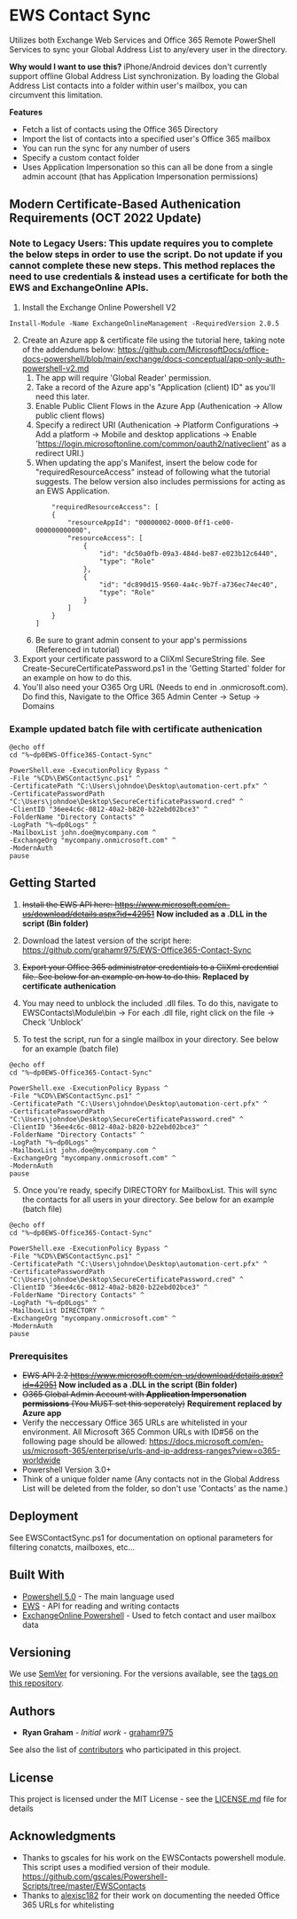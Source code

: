 # EWS Contact Sync
Utilizes both Exchange Web Services and Office 365 Remote PowerShell Services to sync your Global Address List to any/every user in the directory.

**Why would I want to use this?** iPhone/Android devices don't currently support offline Global Address List synchronization. By loading the Global Address List contacts into a folder within user's mailbox, you can circumvent this limitation.

**Features**
- Fetch a list of contacts using the Office 365 Directory
- Import the list of contacts into a specified user's Office 365 mailbox
- You can run the sync for any number of users
- Specify a custom contact folder
- Uses Application Impersonation so this can all be done from a single admin account (that has Application Impersonation permissions)

## Modern Certificate-Based Authenication Requirements (OCT 2022 Update)
### Note to Legacy Users: This update requires you to complete the below steps in order to use the script. Do not update if you cannot complete these new steps. This method replaces the need to use credentials & instead uses a certificate for both the EWS and ExchangeOnline APIs.
1. Install the Exchange Online Powershell V2
```
Install-Module -Name ExchangeOnlineManagement -RequiredVersion 2.0.5
```
2. Create an Azure app & certificate file using the tutorial here, taking note of the addendums below: https://github.com/MicrosoftDocs/office-docs-powershell/blob/main/exchange/docs-conceptual/app-only-auth-powershell-v2.md
    1.  The app will require 'Global Reader' permission.
    2.  Take a record of the Azure app's "Application (client) ID" as you'll need this later.
    3.  Enable Public Client Flows in the Azure App (Authenication -> Allow public client flows)
    4.  Specify a redirect URI (Authenication -> Platform Configurations -> Add a platform -> Mobile and desktop applications -> Enable 'https://login.microsoftonline.com/common/oauth2/nativeclient' as a redirect URI.)
    5.  When updating the app's Manifest, insert the below code for "requiredResourceAccess" instead of following what the tutorial suggests. The below version also includes permissions for acting as an EWS Application.
        ```
            "requiredResourceAccess": [
            {
                "resourceAppId": "00000002-0000-0ff1-ce00-000000000000",
                "resourceAccess": [
                    {
                        "id": "dc50a0fb-09a3-484d-be87-e023b12c6440",
                        "type": "Role"
                    },
                    {
                        "id": "dc890d15-9560-4a4c-9b7f-a736ec74ec40",
                        "type": "Role"
                    }
                ]
            }
        ]
        ```
    6. Be sure to grant admin consent to your app's permissions (Referenced in tutorial)
3. Export your certificate password to a CliXml SecureString file. See Create-SecureCertificatePassword.ps1 in the 'Getting Started' folder for an example on how to do this.
4. You'll also need your O365 Org URL (Needs to end in .onmicrosoft.com). Do find this, Navigate to the Office 365 Admin Center -> Setup -> Domains
### Example updated batch file with certificate authenication
```
@echo off
cd "%~dp0EWS-Office365-Contact-Sync"

PowerShell.exe -ExecutionPolicy Bypass ^
-File "%CD%\EWSContactSync.ps1" ^
-CertificatePath "C:\Users\johndoe\Desktop\automation-cert.pfx" ^
-CertificatePasswordPath "C:\Users\johndoe\Desktop\SecureCertificatePassword.cred" ^
-ClientID "36ee4c6c-0812-40a2-b820-b22ebd02bce3" ^
-FolderName "Directory Contacts" ^
-LogPath "%~dp0Logs" ^
-MailboxList john.doe@mycompany.com ^
-ExchangeOrg "mycompany.onmicrosoft.com" ^
-ModernAuth
pause
```

## Getting Started

1. ~~Install the EWS API here: https://www.microsoft.com/en-us/download/details.aspx?id=42951~~ **Now included as a .DLL in the script (Bin folder)**
2. Download the latest version of the script here: https://github.com/grahamr975/EWS-Office365-Contact-Sync
3. ~~Export your Office 365 administrator credentials to a CliXml credential file. See below for an example on how to do this.~~ **Replaced by certificate authenication**
4. You may need to unblock the included .dll files. To do this, navigate to EWSContacts\Module\bin -> For each .dll file, right click on the file -> Check 'Unblock'

4. To test the script, run for a single mailbox in your directory. See below for an example (batch file)
```
@echo off
cd "%~dp0EWS-Office365-Contact-Sync"

PowerShell.exe -ExecutionPolicy Bypass ^
-File "%CD%\EWSContactSync.ps1" ^
-CertificatePath "C:\Users\johndoe\Desktop\automation-cert.pfx" ^
-CertificatePasswordPath "C:\Users\johndoe\Desktop\SecureCertificatePassword.cred" ^
-ClientID "36ee4c6c-0812-40a2-b820-b22ebd02bce3" ^
-FolderName "Directory Contacts" ^
-LogPath "%~dp0Logs" ^
-MailboxList john.doe@mycompany.com ^
-ExchangeOrg "mycompany.onmicrosoft.com" ^
-ModernAuth
pause
```
5. Once you're ready, specify DIRECTORY for MailboxList. This will sync the contacts for all users in your directory. See below for an example (batch file)
```
@echo off
cd "%~dp0EWS-Office365-Contact-Sync"

PowerShell.exe -ExecutionPolicy Bypass ^
-File "%CD%\EWSContactSync.ps1" ^
-CertificatePath "C:\Users\johndoe\Desktop\automation-cert.pfx" ^
-CertificatePasswordPath "C:\Users\johndoe\Desktop\SecureCertificatePassword.cred" ^
-ClientID "36ee4c6c-0812-40a2-b820-b22ebd02bce3" ^
-FolderName "Directory Contacts" ^
-LogPath "%~dp0Logs" ^
-MailboxList DIRECTORY ^
-ExchangeOrg "mycompany.onmicrosoft.com" ^
-ModernAuth
pause
```

### Prerequisites

- ~~EWS API 2.2 https://www.microsoft.com/en-us/download/details.aspx?id=42951~~ **Now included as a .DLL in the script (Bin folder)**
- ~~O365 Global Admin Account with **Application Impersonation permissions** (You MUST set this seperately)~~ **Requirement replaced by Azure app**
- Verify the neccessary Office 365 URLs are whitelisted in your environment. All Microsoft 365 Common URLs with ID#56 on the following page should be allowed: https://docs.microsoft.com/en-us/microsoft-365/enterprise/urls-and-ip-address-ranges?view=o365-worldwide
- Powershell Version 3.0+
- Think of a unique folder name (Any contacts not in the Global Address List will be deleted from the folder, so don't use 'Contacts' as the name.)

## Deployment

See EWSContactSync.ps1 for documentation on optional parameters for filtering conatcts, mailboxes, etc...

## Built With

* [Powershell 5.0](https://github.com/PowerShell/PowerShell) - The main language used
* [EWS](https://docs.microsoft.com/en-us/exchange/client-developer/web-service-reference/ews-reference-for-exchange) - API for reading and writing contacts
* [ExchangeOnline Powershell](https://www.powershellgallery.com/packages/ExchangeOnlineManagement/2.0.5) - Used to fetch contact and user mailbox data

## Versioning

We use [SemVer](http://semver.org/) for versioning. For the versions available, see the [tags on this repository](https://github.com/your/project/tags). 

## Authors

* **Ryan Graham** - *Initial work* - [grahamr975](https://github.com/grahamr975)

See also the list of [contributors](https://github.com/your/project/contributors) who participated in this project.

## License

This project is licensed under the MIT License - see the [LICENSE.md](LICENSE.md) file for details

## Acknowledgments

* Thanks to gscales for his work on the EWSContacts powershell module. This script uses a modified version of their module. https://github.com/gscales/Powershell-Scripts/tree/master/EWSContacts
* Thanks to [alexisc182](https://github.com/alexisc182) for their work on documenting the needed Office 365 URLs for whitelisting
